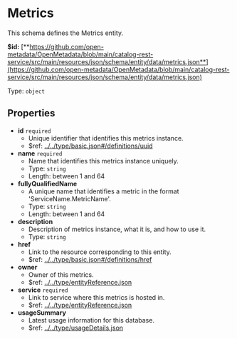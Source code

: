 # Metrics

This schema defines the Metrics entity.

**$id:** [**https://github.com/open-metadata/OpenMetadata/blob/main/catalog-rest-service/src/main/resources/json/schema/entity/data/metrics.json**](https://github.com/open-metadata/OpenMetadata/blob/main/catalog-rest-service/src/main/resources/json/schema/entity/data/metrics.json)

Type: `object`

## Properties

* **id** `required`
  * Unique identifier that identifies this metrics instance.
  * $ref: [../../type/basic.json\#/definitions/uuid](metrics.md#....typebasic.jsondefinitionsuuid)
* **name** `required`
  * Name that identifies this metrics instance uniquely.
  * Type: `string`
  * Length: between 1 and 64
* **fullyQualifiedName**
  * A unique name that identifies a metric in the format 'ServiceName.MetricName'.
  * Type: `string`
  * Length: between 1 and 64
* **description**
  * Description of metrics instance, what it is, and how to use it.
  * Type: `string`
* **href**
  * Link to the resource corresponding to this entity.
  * $ref: [../../type/basic.json\#/definitions/href](metrics.md#....typebasic.jsondefinitionshref)
* **owner**
  * Owner of this metrics.
  * $ref: [../../type/entityReference.json](metrics.md#....typeentityreference.json)
* **service** `required`
  * Link to service where this metrics is hosted in.
  * $ref: [../../type/entityReference.json](metrics.md#....typeentityreference.json)
* **usageSummary**
  * Latest usage information for this database.
  * $ref: [../../type/usageDetails.json](metrics.md#....typeusagedetails.json)


